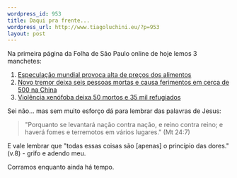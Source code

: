 ```yaml
--- 
wordpress_id: 953
title: Daqui pra frente...
wordpress_url: http://www.tiagoluchini.eu/?p=953
layout: post
---
```

Na primeira página da Folha de São Paulo online de hoje lemos 3 manchetes:
<ol>
	<li><a href="http://www1.folha.uol.com.br/folha/dinheiro/ult91u405324.shtml" target="_blank">Especulação mundial provoca alta de preços dos alimentos</a></li>
	<li><a href="http://www1.folha.uol.com.br/folha/mundo/ult94u405323.shtml" target="_blank">Novo tremor deixa seis pessoas mortas e causa ferimentos em cerca de 500 na China</a></li>
	<li><a href="http://www1.folha.uol.com.br/folha/mundo/ult94u405273.shtml" target="_blank">Violência xenófoba deixa 50 mortos e 35 mil refugiados</a></li>
</ol>
Sei não... mas sem muito esforço dá para lembrar das palavras de Jesus:
<blockquote>"Porquanto se levantará nação contra nação, e reino contra reino; e haverá fomes e terremotos em vários lugares." (Mt 24:7)</blockquote>
E vale lembrar que "todas essas coisas são [apenas] o princípio das dores." (v.8) - grifo e adendo meu.

Corramos enquanto ainda há tempo.
